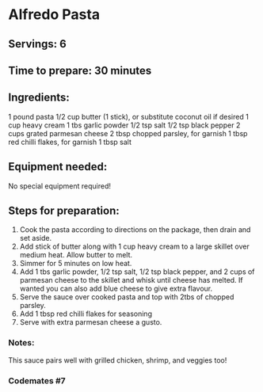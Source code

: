 # Alfredo Pasta

## Servings: 6

## Time to prepare: 30 minutes 

## Ingredients:
1 pound pasta
1/2 cup butter (1 stick), or substitute coconut oil if desired
1 cup heavy cream
1 tbs garlic powder
1/2 tsp salt
1/2 tsp black pepper
2 cups grated parmesan cheese
2 tbsp chopped parsley, for garnish
1 tbsp red chilli flakes, for garnish
1 tbsp salt

## Equipment needed:
No special equipment required!


## Steps for preparation:
1. Cook the pasta according to directions on the package, then drain and set aside. 
2. Add stick of butter along with 1 cup heavy cream to a large skillet over medium heat. Allow butter to melt.
3. Simmer for 5 minutes on low heat.
4. Add 1 tbs garlic powder, 1/2 tsp salt, 1/2 tsp black pepper, and 2 cups of parmesan cheese to the skillet and whisk until cheese has melted. If wanted you can also add blue cheese to give extra flavour.
5. Serve the sauce over cooked pasta and top with 2tbs of chopped parsley.
6. Add 1 tbsp red chilli flakes for seasoning
7. Serve with extra parmesan cheese a gusto.


### Notes:
This sauce pairs well with grilled chicken, shrimp, and veggies too!


### Codemates #7
